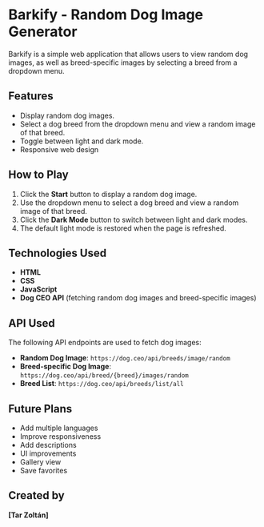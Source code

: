 # Barkify - Random Dog Image Generator

Barkify is a simple web application that allows users to view random dog images, as well as breed-specific images by selecting a breed from a dropdown menu.

## Features

- Display random dog images.
- Select a dog breed from the dropdown menu and view a random image of that breed.
- Toggle between light and dark mode.
- Responsive web design

## How to Play

1. Click the **Start** button to display a random dog image.
2. Use the dropdown menu to select a dog breed and view a random image of that breed.
3. Click the **Dark Mode** button to switch between light and dark modes.
4. The default light mode is restored when the page is refreshed.

## Technologies Used

- **HTML**
- **CSS**
- **JavaScript**
- **Dog CEO API** (fetching random dog images and breed-specific images)

## API Used

The following API endpoints are used to fetch dog images:
- **Random Dog Image**: `https://dog.ceo/api/breeds/image/random`
- **Breed-specific Dog Image**: `https://dog.ceo/api/breed/{breed}/images/random`
- **Breed List**: `https://dog.ceo/api/breeds/list/all`

## Future Plans

- Add multiple languages
- Improve responsiveness
- Add descriptions
- UI improvements
- Gallery view
- Save favorites

## Created by

**[Tar Zoltán]**